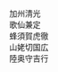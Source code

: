 <div id="kashu_kiyomitsu" class="uchigatana">加州清光</div>
<div id="kasen_kanesada" class="uchigatana kanesada">歌仙兼定</div>
<div id="hachisuka_kotetsu" class="uchigatana kotetsu">蜂須賀虎徹</div>
<div id="yamanbakiri_kunihiro" class="uchigatana horikawa">山姥切国広</div>
<div id="mutunokami_yoshiyuki" class="uchigatana">陸奥守吉行</div>
